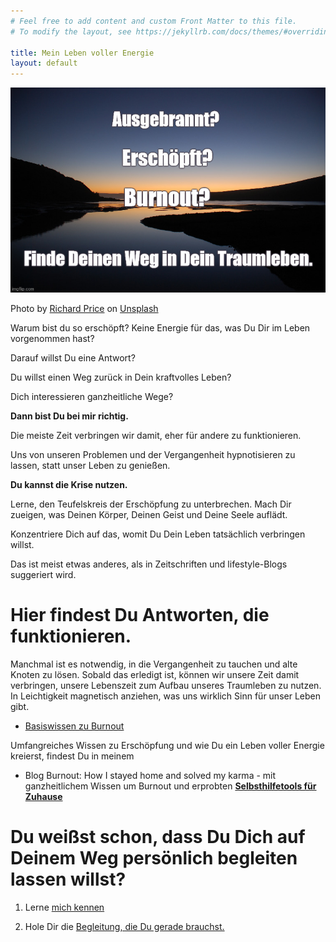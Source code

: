 ```yaml
---
# Feel free to add content and custom Front Matter to this file.
# To modify the layout, see https://jekyllrb.com/docs/themes/#overriding-theme-defaults

title: Mein Leben voller Energie
layout: default
---
```


![Frontbild](/assets/2020-09-15-Frontbild.jpg)

<span>Photo by <a href="https://unsplash.com/@juanpoe?utm_source=unsplash&amp;utm_medium=referral&amp;utm_content=creditCopyText">Richard Price</a> on <a href="https://unsplash.com/s/photos/still-water?utm_source=unsplash&amp;utm_medium=referral&amp;utm_content=creditCopyText">Unsplash</a></span>


Warum bist du so erschöpft? Keine Energie für das, was Du Dir im Leben vorgenommen hast?

Darauf willst Du eine Antwort? 

Du willst einen Weg zurück in Dein kraftvolles Leben? 

Dich interessieren ganzheitliche Wege?

**Dann bist Du bei mir richtig.**

Die meiste Zeit verbringen wir damit, eher für andere zu funktionieren. 

Uns von unseren Problemen und der Vergangenheit hypnotisieren zu lassen, statt unser Leben zu genießen. 

**Du kannst die Krise nutzen.**

Lerne, den Teufelskreis der Erschöpfung zu unterbrechen. Mach Dir zueigen, was Deinen Körper, Deinen Geist und Deine Seele auflädt. 

Konzentriere Dich auf das, womit Du Dein Leben tatsächlich verbringen willst. 

Das ist meist etwas anderes, als in Zeitschriften und lifestyle-Blogs suggeriert wird. 

# Hier findest Du Antworten, die funktionieren. 

Manchmal ist es notwendig, in die Vergangenheit zu tauchen und alte Knoten zu lösen. Sobald das erledigt ist, können wir unsere Zeit damit verbringen, unsere Lebenszeit zum Aufbau unseres Traumleben zu nutzen. In Leichtigkeit magnetisch anziehen, was uns wirklich Sinn für unser Leben gibt. 

- [Basiswissen zu Burnout](/)

Umfangreiches Wissen zu Erschöpfung und wie Du ein Leben voller Energie kreierst, findest Du in meinem 

- Blog Burnout: How I stayed home and solved my karma - mit ganzheitlichem Wissen um Burnout und erprobten **[Selbsthilfetools für Zuhause](//alicewindolf.de)**

# Du weißst schon, dass Du Dich auf Deinem Weg persönlich begleiten lassen willst? 

1. Lerne [mich kennen](/about/) 

2. Hole Dir die [Begleitung, die Du gerade brauchst.](/) 



